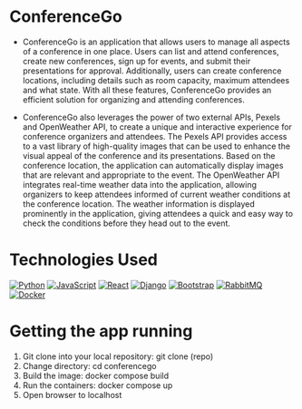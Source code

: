 # ConferenceGo
- ConferenceGo is an application that allows users to manage all aspects of a conference in one place. Users can list and attend conferences, create new conferences, sign up for events, and submit their presentations for approval. Additionally, users can create conference locations, including details such as room capacity, maximum attendees and what state. With all these features, ConferenceGo provides an efficient solution for organizing and attending conferences.

- ConferenceGo also leverages the power of two external APIs, Pexels and OpenWeather API, to create a unique and interactive experience for conference organizers and attendees. The Pexels API provides access to a vast library of high-quality images that can be used to enhance the visual appeal of the conference and its presentations. Based on the conference location, the application can automatically display images that are relevant and appropriate to the event. The OpenWeather API integrates real-time weather data into the application, allowing organizers to keep attendees informed of current weather conditions at the conference location. The weather information is displayed prominently in the application, giving attendees a quick and easy way to check the conditions before they head out to the event.

# Technologies Used
[![Python](https://img.shields.io/badge/python-3670A0?style=for-the-badge&logo=python&logoColor=ffdd54)](https://www.python.org/)
[![JavaScript](https://img.shields.io/badge/javascript-%23323330.svg?style=for-the-badge&logo=javascript&logoColor=%23F7DF1E)](https://www.javascript.com/)
[![React](https://img.shields.io/badge/react-%2320232a.svg?style=for-the-badge&logo=react&logoColor=%2361DAFB)](https://reactjs.org/)
[![Django](https://img.shields.io/badge/django-%23092E20.svg?style=for-the-badge&logo=django&logoColor=white)](https://www.djangoproject.com/)
[![Bootstrap](https://img.shields.io/badge/bootstrap-%238511FA.svg?style=for-the-badge&logo=bootstrap&logoColor=white)](https://getbootstrap.com/)
[![RabbitMQ](https://img.shields.io/badge/Rabbitmq-FF6600?style=for-the-badge&logo=rabbitmq&logoColor=white)](https://www.rabbitmq.com/)
[![Docker](https://img.shields.io/badge/docker-%230db7ed.svg?style=for-the-badge&logo=docker&logoColor=white)](https://www.docker.com/)

# Getting the app running
1. Git clone into your local repository: git clone (repo)
2. Change directory: cd conferencego
3. Build the image: docker compose build
4. Run the containers: docker compose up
5. Open browser to localhost
